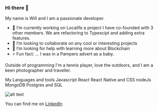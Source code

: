 ### Hi there 👋


My name is Will and I am a passionate developer. 

- 🔭 I’m currently working on Localife a project I have co-founded with 3 other members. We are refactoring to Typescipt and adding extra features.
- 👯 I’m looking to collaborate on any cool or interesting projects
- 🤔 I’m looking for help with learning more about Blockchain
- ⚡ Fun fact: ... I was in a Pampers advert as a baby. 

Outside of programming I'm a tennis player, love the outdoors, and I am a keen photographer and traveller. 

My Languages and tools
Javascript React React Native and CSS nodeJs MongoDB Postgres and SQL

![alt text](https://www.google.com/url?sa=i&url=https%3A%2F%2Ftechnirmitisoftwares.com%2Fblog%2Findex.php%2F2019%2F05%2F14%2Fhire-a-full-stack-developer-from-india%2F&psig=AOvVaw3NIHMSzaz0A6v3vxG7RGRC&ust=1630501367147000&source=images&cd=vfe&ved=0CAsQjRxqFwoTCNCjl8ip2_ICFQAAAAAdAAAAABAJ "Dev Juggling")


You can find me on [LinkedIn](https://www.linkedin.com/in/william-jl-johnson/)
